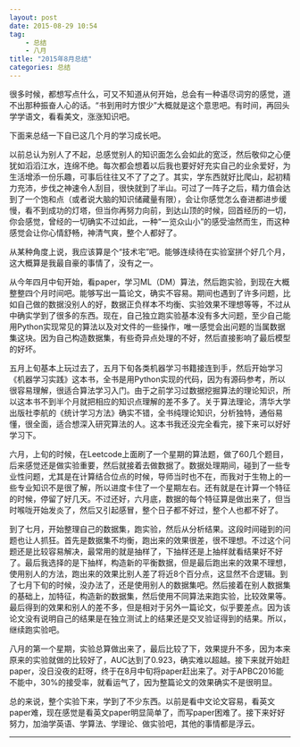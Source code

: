 ```yaml
---
layout: post
date: 2015-08-29 10:54
tag: 
	- 总结
	- 八月
title: "2015年8月总结"
categories: 总结
---
```


很多时候，都想写点什么，可又不知道从何开始，总会有一种语尽词穷的感觉，道不出那种振奋人心的话。“书到用时方恨少”大概就是这个意思吧。有时间，再回头学学语文，看看美文，涨涨知识吧。

下面来总结一下自已这几个月的学习成长吧。

<!-- more -->

以前总认为别人了不起，总感觉别人的知识面怎么会如此的宽泛，然后敬仰之心便犹如滔滔江水，连绵不绝。每次都会想着以后我也要好好充实自己的业余爱好，为生活增添一份乐趣，可事后往往又不了了之了。其实，学东西就好比爬山，起初精力充沛，步伐之神速令人刮目，很快就到了半山。可过了一阵子之后，精力值会达到了一个饱和点（或者说大脑的知识储藏量有限），会让你感觉怎么奋进都进步缓慢，看不到成功的灯塔，但当你再努力向前，到达山顶的时候，回首经历的一切，你会感觉，曾经的一切确实不过如此，一种“一览众山小”的感受油然而生，而这种感觉会让你心情舒畅，神清气爽，整个人都好了。

从某种角度上说，我应该算是个“技术宅”吧。能够连续待在实验室拼个好几个月，这大概算是我最自豪的事情了，没有之一。



从今年四月中旬开始，看paper，学习ML（DM）算法，然后跑实验，到现在大概整整四个月时间吧。能够写出一篇论文，确实不容易。期间也遇到了许多问题，比如自己做的数据没别人的好，数据正负样本不均衡、实验效果不理想等等，不过从中确实学到了很多的东西。现在，自己独立跑实验基本没有多大问题，至少自己能用Python实现常见的算法以及对文件的一些操作，唯一感觉会出问题的当属数据集这块。因为自己构造数据集，有些奇异点处理的不好，然后直接影响了最后模型的好坏。

五月上旬基本上玩过去了，五月下旬各类机器学习书籍接连到手，然后开始学习《机器学习实践》这本书，全书是用Python实现的代码，因为有源码参考，所以很容易理解，很适合算法学习入门。由于之前学习过数据挖掘算法的理论知识，所以这本书不到半个月就把相应的知识点理解的差不多了。关于算法理论，清华大学出版社李航的《统计学习方法》确实不错，全书纯理论知识，分析独特，通俗易懂，很全面，适合想深入研究算法的人。这本书我还没完全看完，接下来可以好好学习下。

六月，上旬的时候，在Leetcode上面刷了一个星期的算法题，做了60几个题目，后来感觉还是做实验重要，然后就接着去做数据了。数据处理期间，碰到了一些专业性问题，尤其是在计算结合位点的时候，导师当时也不在，而我对于生物上的一些专业知识不是很了解，所以进度卡住了一个星期左右。还有就是在计算一个特征的时候，停留了好几天。不过还好，六月底，数据的每个特征算是做出来了，但当时喉咙开始发炎了，然后又引起感冒，整个日子都不好过，整个人也都不好了。

到了七月，开始整理自己的数据集，跑实验，然后从分析结果。这段时间碰到的问题也让人抓狂。首先是数据集不均衡，跑出来的效果很差，很不理想。不过这个问题还是比较容易解决，最常用的就是抽样了，下抽样还是上抽样就看结果好不好了。最后我选择的是下抽样，构造新的平衡数据，但是最后跑出来的效果不理想，使用别人的方法，跑出来的效果比别人差了将近8个百分点，这显然不合逻辑。到了七月下旬的时候，没办法了，还是使用别人的数据集吧。然后接着在别人数据集的基础上，加特征，构造新的数据集，然后使用不同算法来跑实验，比较效果等。最后得到的效果和别人的差不多，但是相对于另外一篇论文，似乎要差点。因为该论文没有说明自己的结果是在独立测试上的结果还是交叉验证得到的结果。所以，继续跑实验吧。

八月的第一个星期，实验总算做出来了，最后比较了下，效果提升不多，因为本来原来的实验就做的比较好了，AUC达到了0.923，确实难以超越。接下来就开始赶paper，没日没夜的赶呀，终于在8月中旬将paper赶出来了。对于APBC2016能不能中，30%的接受率，就看运气了，因为整篇论文的效果确实不是很明显。

总的来说，整个实验下来，学到了不少东西。以前是看中文论文容易，看英文paper难，现在感觉是看英文paper明显简单了，而写paper困难了。接下来好好努力，加油学英语、学算法、学理论、做实验吧，其他的事情都是浮云。


---
